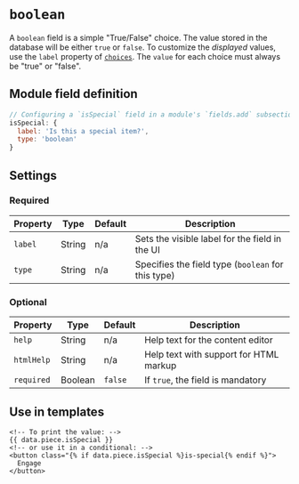 # `boolean`

A `boolean` field is a simple "True/False" choice. The value stored in the database will be either `true` or `false`. To customize the _displayed_ values, use the `label` property of [`choices`](/reference/field-types/field-properties/choices.md). The `value` for each choice must always be "true" or "false".

## Module field definition

```javascript
// Configuring a `isSpecial` field in a module's `fields.add` subsection:
isSpecial: {
  label: 'Is this a special item?',
  type: 'boolean'
}
```

## Settings

### Required

|  Property | Type   | Default | Description |
|-----------|-----------|-----------|-----------|
|`label` | String | n/a | Sets the visible label for the field in the UI |
|`type` | String | n/a | Specifies the field type (`boolean` for this type) |

### Optional

|  Property | Type   | Default | Description |
|-----------|-----------|-----------|-----------|
|`help` | String | n/a | Help text for the content editor |
|`htmlHelp` | String | n/a | Help text with support for HTML markup | universal |
|`required` | Boolean | `false` | If `true`, the field is mandatory |

<!-- TODO: The following settings are likely to return, but are not yet implemented. -->
<!-- |[choices](/reference/field-types/field-properties/choices.md) | `array` |  | An array of choices the user can select from. Each must be an object with value and label properties. |  [**showFields**](/reference/field-types/field-properties/choices.md#showfields) | -->
<!-- |contextual | Boolean | false | If `true`, it will prevent the field from appearing in the editor modal | -->
<!-- |mandatory | String |  | If set, the string is displayed if the user does not set the field to the `true` choice. This can be used for required confirmation fields. | | -->
<!-- |readOnly | Boolean | false | If `true`, prevents the user from editing the field value | -->

## Use in templates

```django
<!-- To print the value: -->
{{ data.piece.isSpecial }}
<!-- or use it in a conditional: -->
<button class="{% if data.piece.isSpecial %}is-special{% endif %}">
  Engage
</button>
```